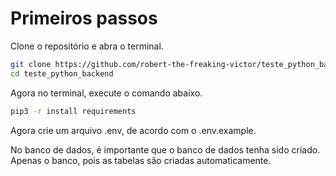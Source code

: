 # Primeiros passos

Clone o repositório e abra o terminal.

```bash
git clone https://github.com/robert-the-freaking-victor/teste_python_backend.git
cd teste_python_backend
```

Agora no terminal, execute o comando abaixo.

```bash
pip3 -r install requirements
```

Agora crie um arquivo .env, de acordo com o .env.example.

No banco de dados, é importante que o banco de dados tenha sido criado. Apenas o banco, pois as tabelas são criadas automaticamente.